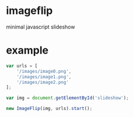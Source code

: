 imageflip
=========

minimal javascript slideshow

# example

```javascript
var urls = [
    '/images/image0.png',
    '/images/image1.png',
    '/images/image2.png'
];

var img = document.getElementById('slideshow');

new ImageFlip(img, urls).start();
```
